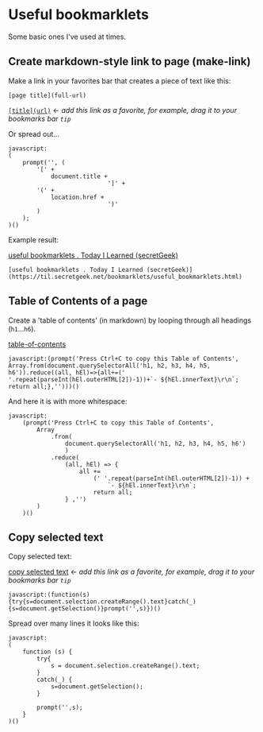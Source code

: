 ﻿# Useful bookmarklets

Some basic ones I've used at times.

## Create markdown-style link to page (make-link)

Make a link in your favorites bar that creates a piece of text like this:

	[page title](full-url)

<a href="javascript:(prompt('',('['+document.title+']('+location.href+')')))()">`[title](url)`</a> &larr; *add this link as a favorite, for example, drag it to your bookmarks bar `tip`*

Or spread out...

	javascript:
	(
		prompt('', (
			'[' +
			    document.title +
			                    ']' +
			'(' +
				location.href +
			                    ')'
			)
		);
	)()

Example result:

[useful bookmarklets . Today I Learned (secretGeek)](https://til.secretgeek.net/bookmarklets/useful_bookmarklets.html)

	[useful bookmarklets . Today I Learned (secretGeek)](https://til.secretgeek.net/bookmarklets/useful_bookmarklets.html)

## Table of Contents of a page

Create a 'table of contents' (in markdown) by looping through all headings (`h1`...`h6`).

<a href="javascript:(prompt('Press Ctrl+C to copy this Table of Contents', Array.from(document.querySelectorAll('h1, h2, h3, h4, h5, h6')).reduce((all, hEl)=>{all+=(' '.repeat(parseInt(hEl.outerHTML[2])-1))+`- ${hEl.innerText}\r\n`; return all;},'')))()">table-of-contents</a>

	javascript:(prompt('Press Ctrl+C to copy this Table of Contents', Array.from(document.querySelectorAll('h1, h2, h3, h4, h5, h6')).reduce((all, hEl)=>{all+=(' '.repeat(parseInt(hEl.outerHTML[2])-1))+`- ${hEl.innerText}\r\n`; return all;},'')))()

And here it is with more whitespace:

	javascript:
		(prompt('Press Ctrl+C to copy this Table of Contents',
			Array
				.from(
					document.querySelectorAll('h1, h2, h3, h4, h5, h6')
					)
				.reduce(
					(all, hEl) => {
						all +=
							(' '.repeat(parseInt(hEl.outerHTML[2])-1)) +
								`- ${hEl.innerText}\r\n`;
							return all;
					} ,'')
			)
		)()

## Copy selected text

Copy selected text:

<a href="javascript:(function(s){try{s=document.selection.createRange().text}catch(_){s=document.getSelection()}prompt('',s)})()">copy selected text</a> &larr; *add this link as a favorite, for example, drag it to your bookmarks bar `tip`*

	javascript:(function(s){try{s=document.selection.createRange().text}catch(_){s=document.getSelection()}prompt('',s)})()

Spread over many lines it looks like this:

	javascript:
	(
		function (s) {
			try{
				s = document.selection.createRange().text;
			}
			catch(_) {
				s=document.getSelection();
			}

			prompt('',s);
		}
	)()
